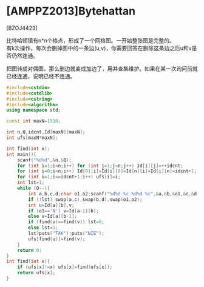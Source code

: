 # [AMPPZ2013]Bytehattan
[BZOJ4423]

比特哈顿镇有n*n个格点，形成了一个网格图。一开始整张图是完整的。  
有k次操作，每次会删掉图中的一条边(u,v)，你需要回答在删除这条边之后u和v是否仍然连通。

把图转成对偶图，那么删边就变成加边了，用并查集维护。如果在某一次询问前就已经连通，说明已经不连通。

```cpp
#include<cstdio>
#include<cstdlib>
#include<cstring>
#include<algorithm>
using namespace std;

const int maxN=1510;

int n,Q,idcnt,Id[maxN][maxN];
int ufs[maxN*maxN];

int find(int x);
int main(){
    scanf("%d%d",&n,&Q);
    for (int i=1;i<n;i++) for (int j=1;j<n;j++) Id[i][j]=++idcnt;
    for (int i=0;i<n;i++) Id[0][i]=Id[i][0]=Id[n][i]=Id[i][n]=idcnt+1;
    for (int i=1;i<=idcnt+1;i++) ufs[i]=i;
    int lst=1;
    while (Q--){
        int a,b,c,d;char o1,o2;scanf("%d%d %c %d%d %c",&a,&b,&o1,&c,&d,&o2);
        if (!lst) swap(a,c),swap(b,d),swap(o1,o2);
        int u=Id[a][b],v;
        if (o1=='N') v=Id[a-1][b];
        else v=Id[a][b-1];
        if (find(u)==find(v)) lst=0;
        else lst=1;
        lst?puts("TAK"):puts("NIE");
        ufs[find(u)]=find(v);
    }
    return 0;
}
int find(int x){
    if (ufs[x]!=x) ufs[x]=find(ufs[x]);
    return ufs[x];
}
```